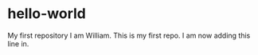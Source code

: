 # hello-world
My first repository
I am William. This is my first repo.
I am now adding this line in.
